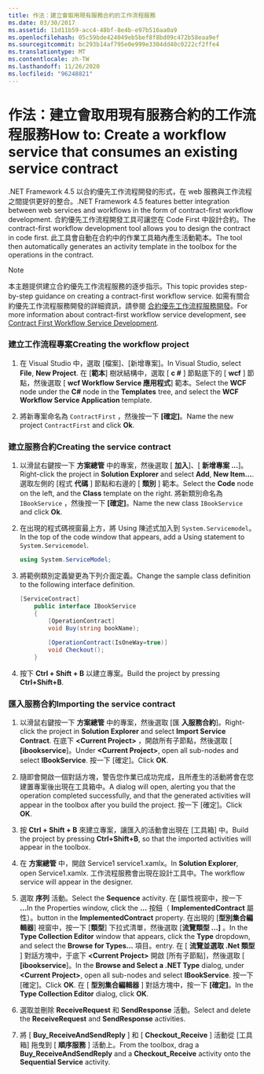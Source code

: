```yaml
---
title: 作法：建立會取用現有服務合約的工作流程服務
ms.date: 03/30/2017
ms.assetid: 11d11b59-acc4-48bf-8e4b-e97b516aa0a9
ms.openlocfilehash: 05c59bde424049eb5bef8f8bd09c472b58eaa9ef
ms.sourcegitcommit: bc293b14af795e0e999e3304dd40c0222cf2ffe4
ms.translationtype: MT
ms.contentlocale: zh-TW
ms.lasthandoff: 11/26/2020
ms.locfileid: "96248821"
---
```

# <a name="how-to-create-a-workflow-service-that-consumes-an-existing-service-contract"></a><span data-ttu-id="08148-102">作法：建立會取用現有服務合約的工作流程服務</span><span class="sxs-lookup"><span data-stu-id="08148-102">How to: Create a workflow service that consumes an existing service contract</span></span>

<span data-ttu-id="08148-103">.NET Framework 4.5 以合約優先工作流程開發的形式，在 web 服務與工作流程之間提供更好的整合。</span><span class="sxs-lookup"><span data-stu-id="08148-103">.NET Framework 4.5 features better integration between web services and workflows in the form of contract-first workflow development.</span></span> <span data-ttu-id="08148-104">合約優先工作流程開發工具可讓您在 Code First 中設計合約。</span><span class="sxs-lookup"><span data-stu-id="08148-104">The contract-first workflow development tool allows you to design the contract in code first.</span></span> <span data-ttu-id="08148-105">此工具會自動在合約中的作業工具箱內產生活動範本。</span><span class="sxs-lookup"><span data-stu-id="08148-105">The tool then automatically generates an activity template in the toolbox for the operations in the contract.</span></span>  
  
> [!NOTE]
> <span data-ttu-id="08148-106">本主題提供建立合約優先工作流程服務的逐步指示。</span><span class="sxs-lookup"><span data-stu-id="08148-106">This topic provides step-by-step guidance on creating a contract-first workflow service.</span></span> <span data-ttu-id="08148-107">如需有關合約優先工作流程服務開發的詳細資訊，請參閱 [合約優先工作流程服務開發](contract-first-workflow-service-development.md)。</span><span class="sxs-lookup"><span data-stu-id="08148-107">For more information about contract-first workflow service development, see [Contract First Workflow Service Development](contract-first-workflow-service-development.md).</span></span>  
  
### <a name="creating-the-workflow-project"></a><span data-ttu-id="08148-108">建立工作流程專案</span><span class="sxs-lookup"><span data-stu-id="08148-108">Creating the workflow project</span></span>  
  
1. <span data-ttu-id="08148-109">在 Visual Studio 中，選取 [檔案]、[新增專案]。</span><span class="sxs-lookup"><span data-stu-id="08148-109">In Visual Studio, select **File**, **New Project**.</span></span> <span data-ttu-id="08148-110">在 [**範本**] 樹狀結構中，選取 [ **c #** ] 節點底下的 [ **wcf** ] 節點，然後選取 [ **wcf Workflow Service 應用程式**] 範本。</span><span class="sxs-lookup"><span data-stu-id="08148-110">Select the **WCF** node under the **C#** node in the **Templates** tree, and select the **WCF Workflow Service Application** template.</span></span>  
  
2. <span data-ttu-id="08148-111">將新專案命名為 `ContractFirst` ，然後按一下 **[確定]**。</span><span class="sxs-lookup"><span data-stu-id="08148-111">Name the new project `ContractFirst` and click **Ok**.</span></span>  
  
### <a name="creating-the-service-contract"></a><span data-ttu-id="08148-112">建立服務合約</span><span class="sxs-lookup"><span data-stu-id="08148-112">Creating the service contract</span></span>  
  
1. <span data-ttu-id="08148-113">以滑鼠右鍵按一下 **方案總管** 中的專案，然後選取 [ **加入**]、[ **新增專案 ...**]。</span><span class="sxs-lookup"><span data-stu-id="08148-113">Right-click the project in **Solution Explorer** and select **Add**, **New Item…**.</span></span> <span data-ttu-id="08148-114">選取左側的 [程式 **代碼** ] 節點和右邊的 [ **類別** ] 範本。</span><span class="sxs-lookup"><span data-stu-id="08148-114">Select the **Code** node on the left, and the **Class** template on the right.</span></span> <span data-ttu-id="08148-115">將新類別命名為 `IBookService` ，然後按一下 **[確定]**。</span><span class="sxs-lookup"><span data-stu-id="08148-115">Name the new class `IBookService` and click **Ok**.</span></span>  
  
2. <span data-ttu-id="08148-116">在出現的程式碼視窗最上方，將 Using 陳述式加入到 `System.Servicemodel`。</span><span class="sxs-lookup"><span data-stu-id="08148-116">In the top of the code window that appears, add a Using statement to `System.Servicemodel`.</span></span>  
  
    ```csharp  
    using System.ServiceModel;  
    ```  
  
3. <span data-ttu-id="08148-117">將範例類別定義變更為下列介面定義。</span><span class="sxs-lookup"><span data-stu-id="08148-117">Change the sample class definition to the following interface definition.</span></span>  
  
    ```csharp  
    [ServiceContract]  
        public interface IBookService  
        {  
            [OperationContract]  
            void Buy(string bookName);  
  
            [OperationContract(IsOneWay=true)]  
            void Checkout();  
        }  
    ```  
  
4. <span data-ttu-id="08148-118">按下 **Ctrl + Shift + B** 以建立專案。</span><span class="sxs-lookup"><span data-stu-id="08148-118">Build the project by pressing **Ctrl+Shift+B**.</span></span>  
  
### <a name="importing-the-service-contract"></a><span data-ttu-id="08148-119">匯入服務合約</span><span class="sxs-lookup"><span data-stu-id="08148-119">Importing the service contract</span></span>  
  
1. <span data-ttu-id="08148-120">以滑鼠右鍵按一下 **方案總管** 中的專案，然後選取 [匯 **入服務合約**]。</span><span class="sxs-lookup"><span data-stu-id="08148-120">Right-click the project in **Solution Explorer** and select **Import Service Contract**.</span></span> <span data-ttu-id="08148-121">在底下 **\<Current Project>** ，開啟所有子節點，然後選取 [ **[ibookservice**]。</span><span class="sxs-lookup"><span data-stu-id="08148-121">Under **\<Current Project>**, open all sub-nodes and select **IBookService**.</span></span> <span data-ttu-id="08148-122">按一下 [確定]。</span><span class="sxs-lookup"><span data-stu-id="08148-122">Click **OK**.</span></span>  
  
2. <span data-ttu-id="08148-123">隨即會開啟一個對話方塊，警告您作業已成功完成，且所產生的活動將會在您建置專案後出現在工具箱中。</span><span class="sxs-lookup"><span data-stu-id="08148-123">A dialog will open, alerting you that the operation completed successfully, and that the generated activities will appear in the toolbox after you build the project.</span></span> <span data-ttu-id="08148-124">按一下 [確定]。</span><span class="sxs-lookup"><span data-stu-id="08148-124">Click **OK**.</span></span>  
  
3. <span data-ttu-id="08148-125">按 **Ctrl + Shift + B** 來建立專案，讓匯入的活動會出現在 [工具箱] 中。</span><span class="sxs-lookup"><span data-stu-id="08148-125">Build the project by pressing **Ctrl+Shift+B**, so that the imported activities will appear in the toolbox.</span></span>  
  
4. <span data-ttu-id="08148-126">在 **方案總管** 中，開啟 Service1 service1.xamlx。</span><span class="sxs-lookup"><span data-stu-id="08148-126">In **Solution Explorer**, open Service1.xamlx.</span></span> <span data-ttu-id="08148-127">工作流程服務會出現在設計工具中。</span><span class="sxs-lookup"><span data-stu-id="08148-127">The workflow service will appear in the designer.</span></span>  
  
5. <span data-ttu-id="08148-128">選取 **序列** 活動。</span><span class="sxs-lookup"><span data-stu-id="08148-128">Select the **Sequence** activity.</span></span> <span data-ttu-id="08148-129">在 [屬性視窗中，按一下 **...**</span><span class="sxs-lookup"><span data-stu-id="08148-129">In the Properties window, click the **…**</span></span> <span data-ttu-id="08148-130">按鈕（ **ImplementedContract** 屬性）。</span><span class="sxs-lookup"><span data-stu-id="08148-130">button in the **ImplementedContract** property.</span></span> <span data-ttu-id="08148-131">在出現的 [**型別集合編輯器**] 視窗中，按一下 [**類型**] 下拉式清單，然後選取 [**流覽類型 ...]** 。</span><span class="sxs-lookup"><span data-stu-id="08148-131">In the **Type Collection Editor** window that appears, click the **Type** dropdown, and select the **Browse for Types…**</span></span> <span data-ttu-id="08148-132">項目。</span><span class="sxs-lookup"><span data-stu-id="08148-132">entry.</span></span> <span data-ttu-id="08148-133">在 [ **流覽並選取 .Net 類型** ] 對話方塊中，于底下 **\<Current Project>** 開啟 [所有子節點]，然後選取 [ **[ibookservice**]。</span><span class="sxs-lookup"><span data-stu-id="08148-133">In the **Browse and Select a .NET Type** dialog, under **\<Current Project>**, open all sub-nodes and select **IBookService**.</span></span> <span data-ttu-id="08148-134">按一下 [確定]。</span><span class="sxs-lookup"><span data-stu-id="08148-134">Click **OK**.</span></span> <span data-ttu-id="08148-135">在 [ **型別集合編輯器** ] 對話方塊中，按一下 **[確定]**。</span><span class="sxs-lookup"><span data-stu-id="08148-135">In the **Type Collection Editor** dialog, click **OK**.</span></span>  
  
6. <span data-ttu-id="08148-136">選取並刪除 **ReceiveRequest** 和 **SendResponse** 活動。</span><span class="sxs-lookup"><span data-stu-id="08148-136">Select and delete the **ReceiveRequest** and **SendResponse** activities.</span></span>  
  
7. <span data-ttu-id="08148-137">將 [ **Buy_ReceiveAndSendReply** ] 和 [ **Checkout_Receive** ] 活動從 [工具箱] 拖曳到 [ **順序服務** ] 活動上。</span><span class="sxs-lookup"><span data-stu-id="08148-137">From the toolbox, drag a **Buy_ReceiveAndSendReply** and a **Checkout_Receive** activity onto the **Sequential Service** activity.</span></span>
